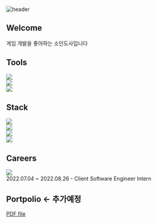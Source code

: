![header](https://capsule-render.vercel.app/api?type=cylinder&color=0:83dcb7,100:00ffff&height=100&section=header&text=SoinDosa&fontSize=50)
## Welcome
게임 개발을 좋아하는 소인도사입니다
## Tools
<img
  src="https://img.shields.io/badge/Github-181717?style=plastic&logo=Github&logoColor=white"
/><br/>
<img
  src="https://img.shields.io/badge/Slack-4A154B?style=plastic&logo=Slack&logoColor=white"
/><br/>
<img
  src="https://img.shields.io/badge/Perforce-404040?style=plastic&logo=Perforce&logoColor=white"
/><br/>
## Stack
<img
  src="https://img.shields.io/badge/Unity-000000?style=plastic&logo=unity&logoColor=white"
/><br/>
<img
  src="https://img.shields.io/badge/C%23-239120?style=plastic&logo=C%20Sharp&logoColor=white"
/><br/>
<img
  src="https://img.shields.io/badge/C%2B%2B-00599c?style=plastic&logo=C%2B%2B&logoColor=white"
/><br/>
<img
  src="https://img.shields.io/badge/Action%20Script%203.0-FF0000?style=plastic&logo=Adobe&logoColor=white"
/><br/>
## Careers
<img
  src="https://img.shields.io/badge/EA%20Korea-000000?style=plastic&logo=EA&logoColor=white"
/><br/>
2022.07.04 ~ 2022.08.26 - Client Software Engineer Intern
## Portpolio <- 추가예정
[PDF file]()
<!--
**SoinDosa/SoinDosa** is a ✨ _special_ ✨ repository because its `README.md` (this file) appears on your GitHub profile.

Here are some ideas to get you started:

- 🔭 I’m currently working on ...
- 🌱 I’m currently learning ...
- 👯 I’m looking to collaborate on ...
- 🤔 I’m looking for help with ...
- 💬 Ask me about ...
- 📫 How to reach me: ...
- 😄 Pronouns: ...
- ⚡ Fun fact: ...
-->
